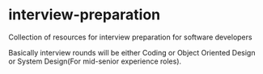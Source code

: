 # interview-preparation
Collection of resources for interview preparation for software developers

Basically interview rounds will be either Coding or Object Oriented Design or System Design(For mid-senior experience roles).

